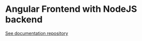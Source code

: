 # Angular Frontend with NodeJS backend

[See documentation repository](https://github.com/webuxmotion/angular-frontend-docs)

